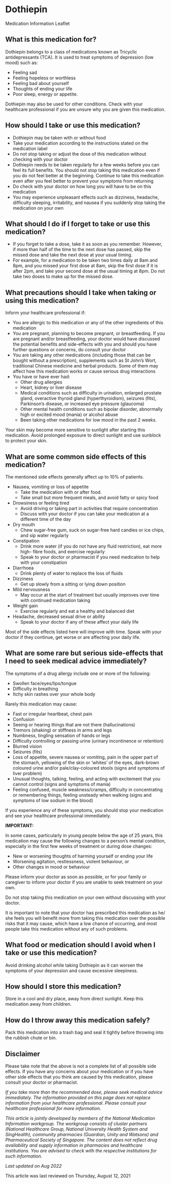 # Dothiepin

Medication Information Leaflet

What is this medication for?
----------------------------

Dothiepin belongs to a class of medications known as Tricyclic antidepressants (TCA). It is used to treat symptoms of depression (low mood) such as:

* Feeling sad
* Feeling hopeless or worthless
* Feeling bad about yourself
* Thoughts of ending your life
* Poor sleep, energy or appetite.

Dothiepin may also be used for other conditions. Check with your healthcare professional if you are unsure why you are given this medication.

How should I take or use this medication?
-----------------------------------------

* Dothiepin may be taken with or without food
* Take your medication according to the instructions stated on the medication label
* Do not stop taking or adjust the dose of this medication without checking with your doctor
* Dothiepin needs to be taken regularly for a few weeks before you can feel its full benefits. You should not stop taking this medication even if you do not feel better at the beginning. Continue to take this medication even after you feel better to prevent your symptoms from returning
* Do check with your doctor on how long you will have to be on this medication
* You may experience unpleasant effects such as dizziness, headache, difficulty sleeping, irritability, and nausea if you suddenly stop taking the medication on your own

What should I do if I forget to take or use this medication?
------------------------------------------------------------

* If you forget to take a dose, take it as soon as you remember. However, if more than half of the time to the next dose has passed, skip the missed dose and take the next dose at your usual timing.
* For example, for a medication to be taken two times daily at 8am and 8pm, and you missed your first dose at 8am, skip the first dose if it is after 2pm, and take your second dose at the usual timing at 8pm. Do not take two doses to make up for the missed dose.

What precautions should I take when taking or using this medication?
--------------------------------------------------------------------

Inform your healthcare professional if:

* You are allergic to this medication or any of the other ingredients of this medication
* You are pregnant, planning to become pregnant, or breastfeeding. If you are pregnant and/or breastfeeding, your doctor would have discussed the potential benefits and side-effects with you and should you have further questions or concerns, do consult your doctor
* You are taking any other medications (including those that can be bought without a prescription), supplements such as St John’s Wort, traditional Chinese medicine and herbal products. Some of them may affect how this medication works or cause serious drug interactions
* You have or have ever had:
  + Other drug allergies
  + Heart, kidney or liver disease
  + Medical conditions such as difficulty in urination, enlarged prostate gland, overactive thyroid gland (hyperthyroidism), seizures (fits), Parkinson’s disease, or increased eye pressure (glaucoma)
  + Other mental health conditions such as bipolar disorder, abnormally high or excited mood (mania) or alcohol abuse
  + Been taking other medications for low mood in the past 2 weeks.

Your skin may become more sensitive to sunlight after starting this medication. Avoid prolonged exposure to direct sunlight and use sunblock to protect your skin.

What are some common side effects of this medication?
-----------------------------------------------------

The mentioned side effects generally affect up to 10% of patients.

* Nausea, vomiting or loss of appetite
  + Take the medication with or after food.
  + Take small but more frequent meals, and avoid fatty or spicy food
* Drowsiness or feeling tired  
  + Avoid driving or taking part in activities that require concentration
  + Discuss with your doctor if you can take your medication at a different time of the day
* Dry mouth
  + Chew sugar-free gum, suck on sugar-free hard candies or ice chips, and sip water regularly
* Constipation
  + Drink more water (if you do not have any fluid restriction), eat more high- fibre foods, and exercise regularly
  + Speak to your doctor or pharmacist if you need medication to help with your constipation
* Diarrhoea
  + Drink plenty of water to replace the loss of fluids
* Dizziness
  + Get up slowly from a sitting or lying down position
* Mild nervousness
  + May occur at the start of treatment but usually improves over time with continued medication taking
* Weight gain
  + Exercise regularly and eat a healthy and balanced diet
* Headache, decreased sexual drive or ability
  + Speak to your doctor if any of these affect your daily life

Most of the side effects listed here will improve with time. Speak with your doctor if they continue, get worse or are affecting your daily life.

What are some rare but serious side-effects that I need to seek medical advice immediately?
-------------------------------------------------------------------------------------------

The symptoms of a drug allergy include one or more of the following:

* Swollen face/eyes/lips/tongue
* Difficulty in breathing
* Itchy skin rashes over your whole body

Rarely this medication may cause:

* Fast or irregular heartbeat, chest pain
* Confusion
* Seeing or hearing things that are not there (hallucinations)
* Tremors (shaking) or stiffness in arms and legs
* Numbness, tingling sensation of hands or legs
* Difficulty controlling or passing urine (urinary incontinence or retention)
* Blurred vision
* Seizures (fits)
* Loss of appetite, severe nausea or vomiting, pain in the upper part of the stomach, yellowing of the skin or ‘whites’ of the eyes, dark-brown coloured urine and/or pale/clay-coloured stools (signs and symptoms of liver problem)
* Unusual thoughts, talking, feeling, and acting with excitement that you cannot control (signs and symptoms of mania)
* Feeling confused, muscle weakness/cramps, difficulty in concentrating or remembering things, feeling unsteady when walking (signs and symptoms of low sodium in the blood)

If you experience any of these symptoms, you should stop your medication and see your healthcare professional immediately.

**IMPORTANT:**

In some cases, particularly in young people below the age of 25 years, this medication may cause the following changes to a person’s mental condition, especially in the first few weeks of treatment or during dose changes:

* New or worsening thoughts of harming yourself or ending your life
* Worsening agitation, restlessness, violent behaviour, or
* Other changes in mood or behaviour

Please inform your doctor as soon as possible, or for your family or caregiver to inform your doctor if you are unable to seek treatment on your own.

Do not stop taking this medication on your own without discussing with your doctor.

It is important to note that your doctor has prescribed this medication as he/ she feels you will benefit more from taking this medication over the possible risks that it may cause, which have a low chance of occurring, and most people take this medication without any of such problems.

What food or medication should I avoid when I take or use this medication?
--------------------------------------------------------------------------

Avoid drinking alcohol while taking Dothiepin as it can worsen the symptoms of your depression and cause excessive sleepiness.

How should I store this medication?
-----------------------------------

Store in a cool and dry place, away from direct sunlight. Keep this medication away from children.

How do I throw away this medication safely?
-------------------------------------------

Pack this medication into a trash bag and seal it tightly before throwing into the rubbish chute or bin. 

Disclaimer
----------

Please take note that the above is not a complete list of all possible side effects. If you have any concerns about your medication or if you have other side effects that you think are caused by this medication, please consult your doctor or pharmacist.

*If you take more than the recommended dose, please seek medical advice immediately. The information provided on this page does not replace information from your healthcare professional. Please consult your healthcare professional for more information.*

*This article is jointly developed by members of the National Medication Information workgroup. The workgroup consists of cluster partners (National Healthcare Group, National University Health System and SingHealth), community pharmacies (Guardian, Unity and Watsons) and Pharmaceutical Society of Singapore. The content does not reflect drug availability and supply information in pharmacies and healthcare institutions. You are advised to check with the respective institutions for such information.*

*Last updated on Aug 2022*

This article was last reviewed on
Thursday, August 12, 2021